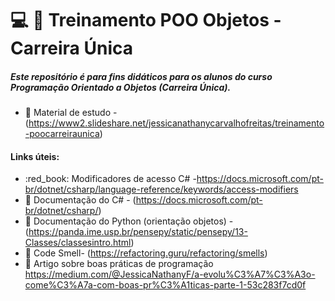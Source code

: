 #  :computer: :blue_book: Treinamento POO Objetos - Carreira Única

##### Este repositório é para fins didáticos para os alunos do curso Programação Orientado a Objetos (Carreira Única).

* :orange_book: Material de estudo - (https://www2.slideshare.net/jessicanathanycarvalhofreitas/treinamento-poocarreiraunica)  

#### Links úteis: 
* :red_book: Modificadores de acesso C# -https://docs.microsoft.com/pt-br/dotnet/csharp/language-reference/keywords/access-modifiers
* :green_book: Documentação do C# - (https://docs.microsoft.com/pt-br/dotnet/csharp/)  
* :orange_book: Documentação do Python (orientação objetos) - (https://panda.ime.usp.br/pensepy/static/pensepy/13-Classes/classesintro.html)  
* :green_book: Code Smell- (https://refactoring.guru/refactoring/smells)  
* :bookmark_tabs: Artigo sobre boas práticas de programação https://medium.com/@JessicaNathanyF/a-evolu%C3%A7%C3%A3o-come%C3%A7a-com-boas-pr%C3%A1ticas-parte-1-53c283f7cd0f
